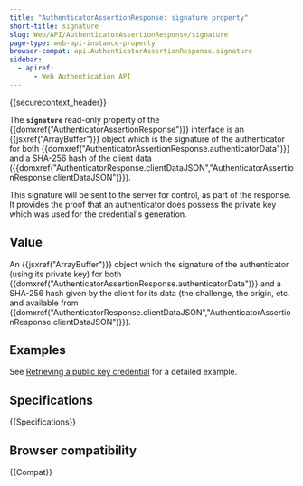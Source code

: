 ```yaml
---
title: "AuthenticatorAssertionResponse: signature property"
short-title: signature
slug: Web/API/AuthenticatorAssertionResponse/signature
page-type: web-api-instance-property
browser-compat: api.AuthenticatorAssertionResponse.signature
sidebar:
  - apiref:
      - Web Authentication API
---
```


{{securecontext_header}}

The **`signature`** read-only property of the
{{domxref("AuthenticatorAssertionResponse")}} interface is an {{jsxref("ArrayBuffer")}}
object which is the signature of the authenticator for both
{{domxref("AuthenticatorAssertionResponse.authenticatorData")}} and a SHA-256 hash of
the client data
({{domxref("AuthenticatorResponse.clientDataJSON","AuthenticatorAssertionResponse.clientDataJSON")}}).

This signature will be sent to the server for control, as part of the response. It
provides the proof that an authenticator does possess the private key which was used for
the credential's generation.

## Value

An {{jsxref("ArrayBuffer")}} object which the signature of the authenticator (using its
private key) for both {{domxref("AuthenticatorAssertionResponse.authenticatorData")}}
and a SHA-256 hash given by the client for its data (the challenge, the origin, etc. and
available from
{{domxref("AuthenticatorResponse.clientDataJSON","AuthenticatorAssertionResponse.clientDataJSON")}}).

## Examples

See [Retrieving a public key credential](/en-US/docs/Web/API/CredentialsContainer/get#retrieving_a_public_key_credential) for a detailed example.

## Specifications

{{Specifications}}

## Browser compatibility

{{Compat}}
